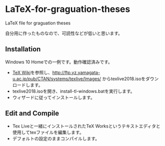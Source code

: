 # LaTeX-for-graguation-theses
LaTeX file for graguation theses

自分用に作ったものなので、可読性などが低いと思います。


## Installation
Windows 10 Homeでの一例です。動作確認済みです。

* [TeX Wiki](https://texwiki.texjp.org/?TeX%20Live%2FWindows)を参照し、http://ftp.yz.yamagata-u.ac.jp/pub/CTAN/systems/texlive/Images/ からtexlive2018.isoをダウンロードします。
* texlive2018.isoを開き、install-tl-windows.batを実行します。
* ウィザードに従ってインストールします。

## Edit and Compile
* Tex Liveと一緒にインストールされたTeX Worksというテキストエディタと使用してtexファイルを編集します。
* デフォルトの設定のままコンパイルします。